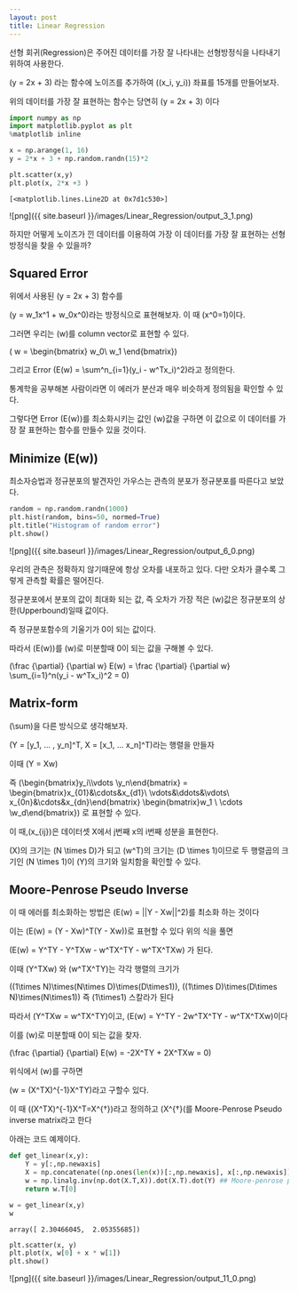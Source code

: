 ```yaml
---
layout: post
title: Linear Regression
---
```



선형 회귀(Regression)은 주어진 데이터를 가장 잘 나타내는 선형방정식을 나타내기 위하여 사용한다.

\(y = 2x + 3\) 라는 함수에 노이즈를 추가하여 \((x_i, y_i)\) 좌표를 15개를 만들어보자.

위의 데이터를 가장 잘 표현하는 함수는 당연히 \(y = 2x + 3\) 이다


```python
import numpy as np
import matplotlib.pyplot as plt
%matplotlib inline
```


```python
x = np.arange(1, 16)
y = 2*x + 3 + np.random.randn(15)*2
```


```python
plt.scatter(x,y)
plt.plot(x, 2*x +3 )
```




    [<matplotlib.lines.Line2D at 0x7d1c530>]




![png]({{ site.baseurl }}/images/Linear_Regression/output_3_1.png)


하지만 어떻게 노이즈가 낀 데이터를 이용하여 가장 이 데이터를 가장 잘 표현하는 선형방정식을 찾을 수 있을까?

## Squared Error

위에서 사용된 \(y = 2x + 3\) 함수를

\(y = w_1x^1 + w_0x^0\)라는 방정식으로 표현해보자. 이 때 \(x^0=1\)이다.

그러면 우리는 \(w\)를 column vector로 표현할 수 있다.

\( w = \begin{bmatrix}
w_0\\ 
w_1
\end{bmatrix}\)

그리고 Error \(E(w) = \sum^n_{i=1}(y_i - w^Tx_i)^2\)라고 정의한다.

통계학을 공부해본 사람이라면 이 에러가 분산과 매우 비슷하게 정의됨을 확인할 수 있다.

그렇다면 Error \(E(w)\)를 최소화시키는 값인 \(w\)값을 구하면 이 값으로 이 데이터를 가장 잘 표현하는 함수를 만들수 있을 것이다.

## Minimize \(E(w)\)

최소자승법과 정규분포의 발견자인 가우스는 관측의 분포가 정규분포를 따른다고 보았다.


```python
random = np.random.randn(1000)
plt.hist(random, bins=50, normed=True)
plt.title("Histogram of random error")
plt.show()
```


![png]({{ site.baseurl }}/images/Linear_Regression/output_6_0.png)


우리의 관측은 정확하지 않기때문에 항상 오차를 내포하고 있다. 다만 오차가 클수록 그렇게 관측할 확률은 떨어진다.

정규분포에서 분포의 값이 최대화 되는 값, 즉 오차가 가장 적은 \(w\)값은 정규분포의 상한(Upperbound)일때 값이다.

즉 정규분포함수의 기울기가 0이 되는 값이다.

따라서 \(E(w)\)를 \(w\)로 미분할때 0이 되는 값을 구해볼 수 있다.

\(\frac {\partial} {\partial w} E(w) = \frac {\partial} {\partial w} \sum_{i=1}^n(y_i - w^Tx_i)^2 = 0\)

## Matrix-form


\(\sum\)을 다른 방식으로 생각해보자.

\(Y = [y_1, ... , y_n]^T, X = [x_1, ... x_n]^T\)라는 행렬을 만들자

이때 \(Y = Xw\)

즉
\(\begin{bmatrix}y_i\\\vdots \\y_n\end{bmatrix} = 
\begin{bmatrix}x_{01}&\cdots&x_{d1}\\ \vdots&\ddots&\vdots\\ x_{0n}&\cdots&x_{dn}\end{bmatrix}
\begin{bmatrix}w_1 \\ \cdots \\w_d\end{bmatrix}\) 로 표현할 수 있다.

이 때,\(x_{ij}\)은 데이터셋 X에서 j번째 x의 i번째 성분을 표현한다.

\(X\)의 크기는 \(N \times D\)가 되고 \(w^T\)의 크기는 \(D \times 1\)이므로 두 행렬곱의 크기인 \(N \times 1\)이 \(Y\)의 크기와 일치함을 확인할 수 있다. 

## Moore-Penrose Pseudo Inverse

이 때 에러를 최소화하는 방법은 \(E(w) = ||Y - Xw||^2\)를 최소화 하는 것이다

이는 \(E(w) = (Y - Xw)^T(Y - Xw)\)로 표현할 수 있다 위의 식을 풀면 

\(E(w) = Y^TY - Y^TXw - w^TX^TY - w^TX^TXw\) 가 된다.

이때 \(Y^TXw\) 와 \(w^TX^TY\)는 각각 행렬의 크기가 

\((1\times N)\times(N\times D)\times(D\times1)\), \((1\times D)\times(D\times N)\times(N\times1)\) 즉 \(1\times1\) 스칼라가 된다

따라서 \(Y^TXw = w^TX^TY\)이고, \(E(w) = Y^TY - 2w^TX^TY - w^TX^TXw\)이다

이를 \(w\)로 미분할때 0이 되는 값을 찾자.

\(\frac {\partial} {\partial} E(w) = -2X^TY + 2X^TXw = 0\)

위식에서 \(w\)를 구하면

\(w = (X^TX)^{-1}X^TY\)라고 구할수 있다.

이 때 \((X^TX)^{-1}X^T=X^{†}\)라고 정의하고 \(X^{†}\(를 Moore-Penrose Pseudo inverse matrix라고 한다

아래는 코드 예제이다.


```python
def get_linear(x,y):
    Y = y[:,np.newaxis]
    X = np.concatenate((np.ones(len(x))[:,np.newaxis], x[:,np.newaxis]), axis=1)
    w = np.linalg.inv(np.dot(X.T,X)).dot(X.T).dot(Y) ## Moore-penrose pseudo inverse matrix multiplies Y
    return w.T[0]
```


```python
w = get_linear(x,y)
w
```




    array([ 2.30466045,  2.05355685])




```python
plt.scatter(x, y)
plt.plot(x, w[0] + x * w[1])
plt.show()
```


![png]({{ site.baseurl }}/images/Linear_Regression/output_11_0.png)



```python

```
